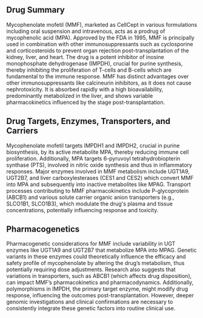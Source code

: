## Drug Summary
Mycophenolate mofetil (MMF), marketed as CellCept in various formulations including oral suspension and intravenous, acts as a prodrug of mycophenolic acid (MPA). Approved by the FDA in 1995, MMF is principally used in combination with other immunosuppressants such as cyclosporine and corticosteroids to prevent organ rejection post-transplantation of the kidney, liver, and heart. The drug is a potent inhibitor of inosine monophosphate dehydrogenase (IMPDH), crucial for purine synthesis, thereby inhibiting the proliferation of T-cells and B-cells which are fundamental to the immune response. MMF has distinct advantages over other immunosuppressants like calcineurin inhibitors, as it does not cause nephrotoxicity. It is absorbed rapidly with a high bioavailability, predominantly metabolized in the liver, and shows variable pharmacokinetics influenced by the stage post-transplantation.

## Drug Targets, Enzymes, Transporters, and Carriers
Mycophenolate mofetil targets IMPDH1 and IMPDH2, crucial in purine biosynthesis, by its active metabolite MPA, thereby reducing immune cell proliferation. Additionally, MPA targets 6-pyruvoyl tetrahydrobiopterin synthase (PTS), involved in nitric oxide synthesis and thus in inflammatory responses. Major enzymes involved in MMF metabolism include UGT1A9, UGT2B7, and liver carboxylesterases (CES1 and CES2) which convert MMF into MPA and subsequently into inactive metabolites like MPAG. Transport processes contributing to MMF pharmacokinetics include P-glycoprotein (ABCB1) and various solute carrier organic anion transporters (e.g., SLCO1B1, SLCO1B3), which modulate the drug's plasma and tissue concentrations, potentially influencing response and toxicity.

## Pharmacogenetics
Pharmacogenetic considerations for MMF include variability in UGT enzymes like UGT1A9 and UGT2B7 that metabolize MPA into MPAG. Genetic variants in these enzymes could theoretically influence the efficacy and safety profile of mycophenolate by altering the drug’s metabolism, thus potentially requiring dose adjustments. Research also suggests that variations in transporters, such as ABCB1 (which affects drug disposition), can impact MMF’s pharmacokinetics and pharmacodynamics. Additionally, polymorphisms in IMPDH, the primary target enzyme, might modify drug response, influencing the outcomes post-transplantation. However, deeper genomic investigations and clinical confirmations are necessary to consistently integrate these genetic factors into routine clinical use.